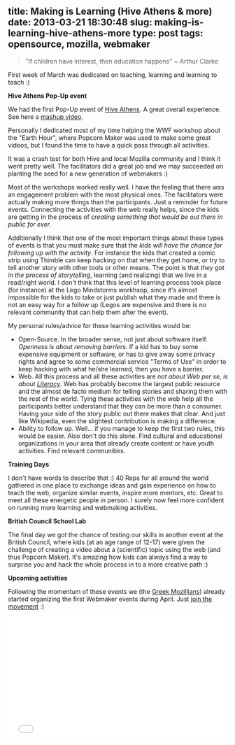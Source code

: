 title: Making is Learning (Hive Athens & more)
date: 2013-03-21 18:30:48
slug: making-is-learning-hive-athens-more
type: post
tags: opensource, mozilla, webmaker
---

> "If children have interest, then education happens" ~ Arthur Clarke

First week of March was dedicated on teaching, learning and learning to teach :)

**Hive Athens Pop-Up event**

We had the first Pop-Up event of [Hive Athens](http://hiveathens.org/). A great overall experience. See here a [mashup video](http://vimeo.com/comzeradd/hiveathens-popup1).

Personally I dedicated most of my time helping the WWF workshop about the "Earth Hour", where Popcorn Maker was used to make some great videos, but I found the time to have a quick pass through all activities.

It was a crash test for both Hive and local Mozilla community and I think it went pretty well. The facilitators did a great job and we may succeeded on planting the seed for a new generation of webmakers :)

Most of the workshops worked really well. I have the feeling that there was an engagement problem with the most physical ones. The facilitators were actually making more things than the participants. Just a reminder for future events. Connecting the activities with the web really helps, since the kids are getting in the process of _creating something that would be out there in public for ever_.

Additionally I think that one of the most important things about these types of events is that you must make sure that the _kids will have the chance for following up with the activity_. For instance the kids that created a comic strip using Thimble can keep hacking on that when they get home, or try to tell another story with other tools or other means. The point is that _they got in the process of storytelling_, learning (and realizing) that we live in a read/right world. I don't think that this level of learning process took place (for instance) at the Lego Mindstorms workhsop, since it's almost impossible for the kids to take or just publish what they made and there is not an easy way for a follow up (Legos are expensive and there is no relevant community that can help them after the event).

My personal rules/advice for these learning activities would be:

  * Open-Source. In the broader sense, not just about software itself. _Openness is about removing barriers_. If a kid has to buy some expensive equipment or software, or has to give away some privacy rights and agree to some commercial service "Terms of Use" in order to keep hacking with what he/she learned, then you have a barrier.
  * Web. All this process and all these activities are _not about Web per se, is about [Literacy](https://wiki.mozilla.org/Learning/WebLiteracyStandard)_. Web has probably become the largest public resource and the almost de facto medium for telling stories and sharing them with the rest of the world. Tying these activities with the web help all the participants better understand that they can be more than a consumer. Having your side of the story public out there makes that clear. And just like Wikipedia, even the slightest contribution is making a difference.
  * Ability to follow up. Well... if you manage to keep the first two rules, this would be easier. Also don't do this alone. Find cultural and educational organizations in your area that already create content or have youth activities. Find relevant communities.

**Training Days**

I don't have words to describe that :) 40 Reps for all around the world gathered in one place to exchange ideas and gain experience on how to teach the web, organize similar events, inspire more mentors, etc. Great to meet all these energetic people in person. I surely now feel more confident on running more learning and webmaking activities.

**British Council School Lab**

The final day we got the chance of testing our skills in another event at the British Council, where kids (at an age range of 12-17) were given the challenge of creating a video about a (scientific) topic using the web (and thus Popcorn Maker). It's amazing how kids can always find a way to surprise you and hack the whole process in to a more creative path :)

**Upcoming activities**

Following the momentum of these events we (the [Greek Mozillians](http://mozilla-greece.org)) already started organizing the first Webmaker events during April. Just [join the movement](http://webmaker.org) :)

<iframe src="//player.vimeo.com/video/62336537?portrait=0" width="500" height="281" frameborder="0" webkitallowfullscreen mozallowfullscreen allowfullscreen></iframe>
